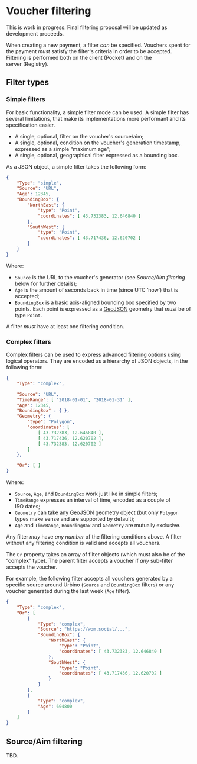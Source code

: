 # Voucher filtering

This is work in progress.
Final filtering proposal will be updated as development proceeds.

When creating a new payment, a filter *can* be specified.
Vouchers spent for the payment *must* satisfy the filter's criteria in order to be accepted.
Filtering is performed both on the client&nbsp;(Pocket) and on the server&nbsp;(Registry).

## Filter types

### Simple filters

For basic functionality, a simple filter mode can be used.
A simple filter has several limitations, that make its implementations more performant and its specification easier.

* A single, optional, filter on the voucher's source/aim;
* A single, optional, condition on the voucher's generation timestamp, expressed as a simple “maximum age”;
* A single, optional, geographical filter expressed as a bounding box.

As a JSON object, a simple filter takes the following form:

```json
{
    "Type": "simple",
    "Source": "URL",
    "Age": 12345,
    "BoundingBox": {
        "NorthEast": {
            "type": "Point",
            "coordinates": [ 43.732383, 12.646840 ]
        },
        "SouthWest": {
            "type": "Point",
            "coordinates": [ 43.717436, 12.620702 ]
        }
    }
}
```

Where:
* `Source` is the URL to the voucher's generator (see *Source/Aim filtering* below for further details);
* `Age` is the amount of seconds back in time (since UTC ‘now’) that is accepted;
* `BoundingBox` is a basic axis-aligned bounding box specified by two points. Each point is expressed as a [GeoJSON](https://tools.ietf.org/html/rfc7946) geometry that *must* be of type `Point`.

A filter *must* have at least one filtering condition.

### Complex filters

Complex filters can be used to express advanced filtering options using logical operators.
They are encoded as a hierarchy of JSON objects, in the following form:

```json
{
    "Type": "complex",

    "Source": "URL",
    "TimeRange": [ "2018-01-01", "2018-01-31" ],
    "Age": 12345,
    "BoundingBox" : { },
    "Geometry": {
        "type": "Polygon",
        "coordinates": [
            [ 43.732383, 12.646840 ],
            [ 43.717436, 12.620702 ],
            [ 43.732383, 12.620702 ]
        ]
    },

    "Or": [ ]
}
```

Where:
* `Source`, `Age`, and `BoundingBox` work just like in simple filters;
* `TimeRange` expresses an interval of time, encoded as a couple of ISO&nbsp;dates;
* `Geometry` can take any [GeoJSON](https://tools.ietf.org/html/rfc7946) geometry object (but only `Polygon` types make sense and are supported by default);
* `Age` and `TimeRange`, `BoundingBox` and `Geometry` are mutually exclusive.

Any filter *may* have *any number* of the filtering conditions above.
A filter without any filtering condition is valid and accepts all vouchers.

The `Or` property takes an array of filter objects (which must also be of the “complex” type).
The parent filter accepts a voucher if *any* sub-filter accepts the voucher.

For example, the following filter accepts all vouchers generated by a specific source around Urbino (`Source` and `BoundingBox` filters) or any voucher generated during the last week (`Age` filter).

```json
{
    "Type": "complex",
    "Or": [
        {
            "Type": "complex",
            "Source": "https://wom.social/...",
            "BoundingBox": {
                "NorthEast": {
                    "type": "Point",
                    "coordinates": [ 43.732383, 12.646840 ]
                },
                "SouthWest": {
                    "type": "Point",
                    "coordinates": [ 43.717436, 12.620702 ]
                }
            }
        },
        {
            "Type": "complex",
            "Age": 604800
        }
    ]
}
```

## Source/Aim filtering

TBD.
